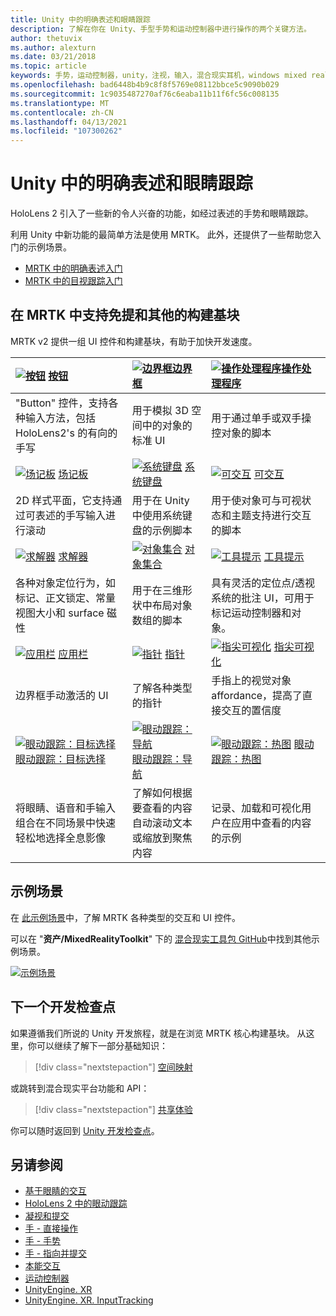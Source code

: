 ```yaml
---
title: Unity 中的明确表述和眼睛跟踪
description: 了解在你在 Unity、手型手势和运动控制器中进行操作的两个关键方法。
author: thetuvix
ms.author: alexturn
ms.date: 03/21/2018
ms.topic: article
keywords: 手势，运动控制器，unity，注视，输入，混合现实耳机，windows mixed reality 耳机，虚拟现实耳机，MRTK，混合现实工具包
ms.openlocfilehash: bad6448b4b9c8f8f5769e08112bbce5c9090b029
ms.sourcegitcommit: 1c9035487270af76c6eaba11b11f6fc56c008135
ms.translationtype: MT
ms.contentlocale: zh-CN
ms.lasthandoff: 04/13/2021
ms.locfileid: "107300262"
---
```

# <a name="articulated-hand-and-eye-tracking-in-unity"></a>Unity 中的明确表述和眼睛跟踪

HoloLens 2 引入了一些新的令人兴奋的功能，如经过表述的手势和眼睛跟踪。

利用 Unity 中新功能的最简单方法是使用 MRTK。 此外，还提供了一些帮助您入门的示例场景。

* [MRTK 中的明确表述入门](https://docs.microsoft.com/windows/mixed-reality/mrtk-unity/features/input/hand-tracking)
* [MRTK 中的目视跟踪入门](https://docs.microsoft.com/windows/mixed-reality/mrtk-unity/features/input/eye-tracking/eye-tracking-main)

## <a name="building-blocks-supporting-hands-eyes-and-others-in-mrtk"></a>在 MRTK 中支持免提和其他的构建基块

MRTK v2 提供一组 UI 控件和构建基块，有助于加快开发速度。

|  [![按钮](images/MRTK_Button_Main.png)](https://docs.microsoft.com/windows/mixed-reality/mrtk-unity/features/ux-building-blocks/button) [按钮](https://docs.microsoft.com/windows/mixed-reality/mrtk-unity/features/ux-building-blocks/button) | [ ![ 边界框](images/MRTK_BoundingBox_Main.png)](https://docs.microsoft.com/windows/mixed-reality/mrtk-unity/features/ux-building-blocks/bounding-box)[边界框](https://docs.microsoft.com/windows/mixed-reality/mrtk-unity/features/ux-building-blocks/bounding-box) | [ ![ 操作处理程序](images/MRTK_Manipulation_Main.png)](https://docs.microsoft.com/windows/mixed-reality/mrtk-unity/features/ux-building-blocks/manipulation-handler)[操作处理程序](https://docs.microsoft.com/windows/mixed-reality/mrtk-unity/features/ux-building-blocks/manipulation-handler) |
|:--- | :--- | :--- |
| "Button" 控件，支持各种输入方法，包括 HoloLens2's 的有向的手写 | 用于模拟 3D 空间中的对象的标准 UI | 用于通过单手或双手操控对象的脚本 |
|  [![场记板](images/MRTK_Slate_Main.png)](https://docs.microsoft.com/windows/mixed-reality/mrtk-unity/features/ux-building-blocks/slate) [场记板](https://docs.microsoft.com/windows/mixed-reality/mrtk-unity/features/ux-building-blocks/slate) | [![系统键盘](images/MRTK_SystemKeyboard_Main.png)](https://docs.microsoft.com/windows/mixed-reality/mrtk-unity/features/ux-building-blocks/system-keyboard) [系统键盘](https://docs.microsoft.com/windows/mixed-reality/mrtk-unity/features/ux-building-blocks/system-keyboard) | [![可交互](images/InteractableExamples.png)](https://docs.microsoft.com/windows/mixed-reality/mrtk-unity/features/ux-building-blocks/interactable) [可交互](https://docs.microsoft.com/windows/mixed-reality/mrtk-unity/features/ux-building-blocks/interactable) |
| 2D 样式平面，它支持通过可表述的手写输入进行滚动 | 用于在 Unity 中使用系统键盘的示例脚本  | 用于使对象可与可视状态和主题支持进行交互的脚本 |
|  [![求解器](images/MRTK_Solver_Main.png)](https://docs.microsoft.com/windows/mixed-reality/mrtk-unity/features/ux-building-blocks/solvers/solver) [求解器](https://docs.microsoft.com/windows/mixed-reality/mrtk-unity/features/ux-building-blocks/solvers/solver) | [![对象集合](images/MRTK_ObjectCollection_Main.png)](https://docs.microsoft.com/windows/mixed-reality/mrtk-unity/features/ux-building-blocks/object-collection) [对象集合](https://docs.microsoft.com/windows/mixed-reality/mrtk-unity/features/ux-building-blocks/object-collection) | [![工具提示](images/MRTK_Tooltip_Main.png)](https://docs.microsoft.com/windows/mixed-reality/mrtk-unity/features/ux-building-blocks/tooltip) [工具提示](https://docs.microsoft.com/windows/mixed-reality/mrtk-unity/features/ux-building-blocks/tooltip) |
| 各种对象定位行为，如标记、正文锁定、常量视图大小和 surface 磁性 | 用于在三维形状中布局对象数组的脚本 | 具有灵活的定位点/透视系统的批注 UI，可用于标记运动控制器和对象。 |
|  [![应用栏](images/MRTK_AppBar_Main.png)](https://docs.microsoft.com/windows/mixed-reality/mrtk-unity/features/ux-building-blocks/app-bar) [应用栏](https://docs.microsoft.com/windows/mixed-reality/mrtk-unity/features/ux-building-blocks/app-bar) | [![指针](images/MRTK_Pointer_Main.png)](https://docs.microsoft.com/windows/mixed-reality/mrtk-unity/features/input/pointers) [指针](https://docs.microsoft.com/windows/mixed-reality/mrtk-unity/features/input/pointers) | [![指尖可视化](images/MRTK_FingertipVisualization_Main.png)](https://docs.microsoft.com/windows/mixed-reality/mrtk-unity/features/ux-building-blocks/fingertip-visualization) [指尖可视化](https://docs.microsoft.com/windows/mixed-reality/mrtk-unity/features/ux-building-blocks/fingertip-visualization) |
| 边界框手动激活的 UI | 了解各种类型的指针 | 手指上的视觉对象 affordance，提高了直接交互的置信度 |
|  [![眼动跟踪：目标选择](images/mrtk_et_targetselect.png)](https://docs.microsoft.com/windows/mixed-reality/mrtk-unity/features/input/eye-tracking/eye-tracking-target-selection) [眼动跟踪：目标选择](https://docs.microsoft.com/windows/mixed-reality/mrtk-unity/features/input/eye-tracking/eye-tracking-target-selection) | [![眼动跟踪：导航](images/mrtk_et_navigation.png)](https://docs.microsoft.com/windows/mixed-reality/mrtk-unity/features/input/eye-tracking/eye-tracking-navigation) [眼动跟踪：导航](https://docs.microsoft.com/windows/mixed-reality/mrtk-unity/features/input/eye-tracking/eye-tracking-navigation) | [![眼动跟踪：热图](images/mrtk_et_heatmaps.png)](https://microsoft.github.io/MixedRealityToolkit-Unity/Documentation/EyeTracking/EyeTracking_Visualization.html) [眼动跟踪：热图](https://microsoft.github.io/MixedRealityToolkit-Unity/Documentation/EyeTracking/EyeTracking_Visualization.html) |
| 将眼睛、语音和手输入组合在不同场景中快速轻松地选择全息影像 | 了解如何根据要查看的内容自动滚动文本或缩放到聚焦内容| 记录、加载和可视化用户在应用中查看的内容的示例 |

## <a name="example-scenes"></a>示例场景

在 [此示例场景](https://microsoft.github.io/MixedRealityToolkit-Unity/Documentation/README_HandInteractionExamples.html)中，了解 MRTK 各种类型的交互和 UI 控件。

可以在 "**资产/MixedRealityToolkit**" 下的 [混合现实工具包 GitHub](https://github.com/Microsoft/MixedRealityToolkit-Unity)中找到其他示例场景。

[![示例场景](images/MRTK_Examples.png)](https://docs.microsoft.com/windows/mixed-reality/mrtk-unity/features/example-scenes/hand-interaction-examples)

## <a name="next-development-checkpoint"></a>下一个开发检查点

如果遵循我们所说的 Unity 开发旅程，就是在浏览 MRTK 核心构建基块。 从这里，你可以继续了解下一部分基础知识：

> [!div class="nextstepaction"]
> [空间映射](spatial-mapping-in-unity.md)

或跳转到混合现实平台功能和 API：

> [!div class="nextstepaction"]
> [共享体验](shared-experiences-in-unity.md)

你可以随时返回到 [Unity 开发检查点](unity-development-overview.md#2-core-building-blocks)。

## <a name="see-also"></a>另请参阅

* [基于眼睛的交互](../../design/eye-gaze-interaction.md)
* [HoloLens 2 中的眼动跟踪](../../design/eye-tracking.md)
* [凝视和提交](../../design/gaze-and-commit.md)
* [手 - 直接操作](../../design/direct-manipulation.md)
* [手 - 手势](../../design/gaze-and-commit.md#composite-gestures)
* [手 - 指向并提交](../../design/point-and-commit.md)
* [本能交互](../../design/interaction-fundamentals.md)
* [运动控制器](../../design/motion-controllers.md)
* [UnityEngine. XR](https://docs.unity3d.com/ScriptReference/XR.WSA.Input.InteractionManager.html)
* [UnityEngine. XR. InputTracking](https://docs.unity3d.com/ScriptReference/XR.InputTracking.html)
